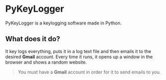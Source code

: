 # PyKeyLogger
PyKeyLogger is a keylogging software made in Python.
## What does it do?
It key logs everything, puts it in a log text file and then emails it to the desired **Gmail** account.
Every time it runs, it opens up a window in the browser and shows a random website.


> You must have a **Gmail** account in order for it to send emails to you.
